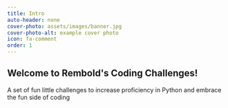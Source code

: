 ```yaml
---
title: Intro
auto-header: none
cover-photo: assets/images/banner.jpg
cover-photo-alt: example cover photo
icon: fa-comment
order: 1
---
```

## Welcome to Rembold's Coding Challenges!
A set of fun little challenges to increase proficiency in Python and embrace the fun side of coding

